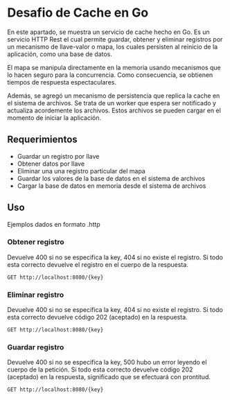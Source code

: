 # Desafio de Cache en Go

En este apartado, se muestra un servicio de cache hecho en Go.
Es un servicio HTTP Rest el cual permite guardar, obtener y eliminar
registros por un mecanismo de llave-valor o mapa, los cuales persisten al reinicio de la aplicación, como una base de datos. 

El mapa se manipula directamente en la memoria usando mecanismos que lo hacen seguro para la concurrencia.
Como consecuencia, se obtienen tiempos de respuesta espectaculares.

Además, se agregó un mecanismo de persistencia que replica la cache en el sistema de archivos. 
Se trata de un worker que espera ser notificado y actualiza acordemente los archivos.
Estos archivos se pueden cargar en el momento de iniciar la aplicación.

## Requerimientos

* Guardar un registro por llave
* Obtener datos por llave
* Eliminar una una registro particular del mapa
* Guardar los valores de la base de datos en el sistema de archivos
* Cargar la base de datos en memoria desde el sistema de archivos

## Uso

Ejemplos dados en formato .http

### Obtener registro

Devuelve 400 si no se especifica la key, 404 si no existe el registro. Si todo esta correcto devuelve el registro en el cuerpo de la respuesta.

```http
GET http://localhost:8080/{key}
```

### Eliminar registro

Devuelve 400 si no se especifica la key, 404 si no existe el registro. Si todo esta correcto devuelve código 202 (aceptado) en la respuesta.

```http
GET http://localhost:8080/{key}
```

### Guardar registro

Devuelve 400 si no se especifica la key, 500 hubo un error leyendo el cuerpo de la petición.
Si todo esta correcto devuelve código 202 (aceptado) en la respuesta, significado que se efectuará con prontitud.

```http
GET http://localhost:8080/{key}
```